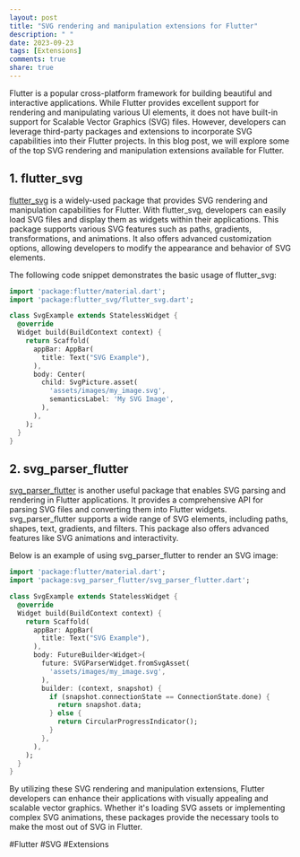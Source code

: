 ```yaml
---
layout: post
title: "SVG rendering and manipulation extensions for Flutter"
description: " "
date: 2023-09-23
tags: [Extensions]
comments: true
share: true
---
```


Flutter is a popular cross-platform framework for building beautiful and interactive applications. While Flutter provides excellent support for rendering and manipulating various UI elements, it does not have built-in support for Scalable Vector Graphics (SVG) files. However, developers can leverage third-party packages and extensions to incorporate SVG capabilities into their Flutter projects. In this blog post, we will explore some of the top SVG rendering and manipulation extensions available for Flutter.

## 1. flutter_svg

[flutter_svg](https://pub.dev/packages/flutter_svg) is a widely-used package that provides SVG rendering and manipulation capabilities for Flutter. With flutter_svg, developers can easily load SVG files and display them as widgets within their applications. This package supports various SVG features such as paths, gradients, transformations, and animations. It also offers advanced customization options, allowing developers to modify the appearance and behavior of SVG elements.

The following code snippet demonstrates the basic usage of flutter_svg:

```dart
import 'package:flutter/material.dart';
import 'package:flutter_svg/flutter_svg.dart';

class SvgExample extends StatelessWidget {
  @override
  Widget build(BuildContext context) {
    return Scaffold(
      appBar: AppBar(
        title: Text("SVG Example"),
      ),
      body: Center(
        child: SvgPicture.asset(
          'assets/images/my_image.svg',
          semanticsLabel: 'My SVG Image',
        ),
      ),
    );
  }
}
```

## 2. svg_parser_flutter

[svg_parser_flutter](https://pub.dev/packages/svg_parser_flutter) is another useful package that enables SVG parsing and rendering in Flutter applications. It provides a comprehensive API for parsing SVG files and converting them into Flutter widgets. svg_parser_flutter supports a wide range of SVG elements, including paths, shapes, text, gradients, and filters. This package also offers advanced features like SVG animations and interactivity.

Below is an example of using svg_parser_flutter to render an SVG image:

```dart
import 'package:flutter/material.dart';
import 'package:svg_parser_flutter/svg_parser_flutter.dart';

class SvgExample extends StatelessWidget {
  @override
  Widget build(BuildContext context) {
    return Scaffold(
      appBar: AppBar(
        title: Text("SVG Example"),
      ),
      body: FutureBuilder<Widget>(
        future: SVGParserWidget.fromSvgAsset(
          'assets/images/my_image.svg',
        ),
        builder: (context, snapshot) {
          if (snapshot.connectionState == ConnectionState.done) {
            return snapshot.data;
          } else {
            return CircularProgressIndicator();
          }
        },
      ),
    );
  }
}
```

By utilizing these SVG rendering and manipulation extensions, Flutter developers can enhance their applications with visually appealing and scalable vector graphics. Whether it's loading SVG assets or implementing complex SVG animations, these packages provide the necessary tools to make the most out of SVG in Flutter.

#Flutter #SVG #Extensions